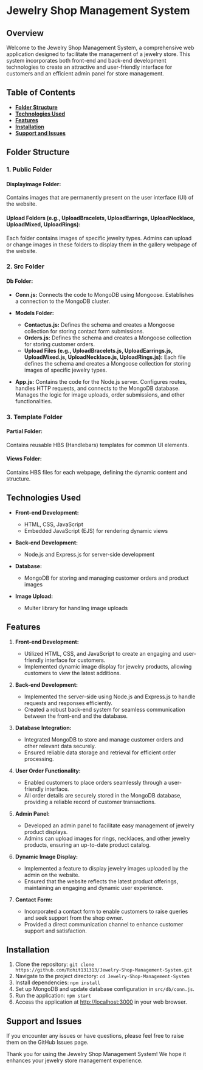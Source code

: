 # **Jewelry Shop Management System**

## **Overview**

Welcome to the Jewelry Shop Management System, a comprehensive web application designed to facilitate the management of a jewelry store. This system incorporates both front-end and back-end development technologies to create an attractive and user-friendly interface for customers and an efficient admin panel for store management.

## **Table of Contents**

- [**Folder Structure**](#folder-structure)
- [**Technologies Used**](#technologies-used)
- [**Features**](#features)
- [**Installation**](#installation)
- [**Support and Issues**](#support-and-issues)

## **Folder Structure**

### **1. Public Folder**

#### **Displayimage Folder:**

Contains images that are permanently present on the user interface (UI) of the website.

#### **Upload Folders (e.g., UploadBracelets, UploadEarrings, UploadNecklace, UploadMixed, UploadRings):**

Each folder contains images of specific jewelry types. Admins can upload or change images in these folders to display them in the gallery webpage of the website.

### **2. Src Folder**

#### **Db Folder:**

- **Conn.js:**
  Connects the code to MongoDB using Mongoose.
  Establishes a connection to the MongoDB cluster.

- **Models Folder:**
  - **Contactus.js:**
    Defines the schema and creates a Mongoose collection for storing contact form submissions.
  - **Orders.js:**
    Defines the schema and creates a Mongoose collection for storing customer orders.
  - **Upload Files (e.g., UploadBracelets.js, UploadEarrings.js, UploadMixed.js, UploadNecklace.js, UploadRings.js):**
    Each file defines the schema and creates a Mongoose collection for storing images of specific jewelry types.

- **App.js:**
  Contains the code for the Node.js server.
  Configures routes, handles HTTP requests, and connects to the MongoDB database.
  Manages the logic for image uploads, order submissions, and other functionalities.

### **3. Template Folder**

#### **Partial Folder:**

Contains reusable HBS (Handlebars) templates for common UI elements.

#### **Views Folder:**

Contains HBS files for each webpage, defining the dynamic content and structure.

## **Technologies Used**

- **Front-end Development:**
  - HTML, CSS, JavaScript
  - Embedded JavaScript (EJS) for rendering dynamic views

- **Back-end Development:**
  - Node.js and Express.js for server-side development

- **Database:**
  - MongoDB for storing and managing customer orders and product images

- **Image Upload:**
  - Multer library for handling image uploads

## **Features**

1. **Front-end Development:**
   - Utilized HTML, CSS, and JavaScript to create an engaging and user-friendly interface for customers.
   - Implemented dynamic image display for jewelry products, allowing customers to view the latest additions.

2. **Back-end Development:**
   - Implemented the server-side using Node.js and Express.js to handle requests and responses efficiently.
   - Created a robust back-end system for seamless communication between the front-end and the database.

3. **Database Integration:**
   - Integrated MongoDB to store and manage customer orders and other relevant data securely.
   - Ensured reliable data storage and retrieval for efficient order processing.

4. **User Order Functionality:**
   - Enabled customers to place orders seamlessly through a user-friendly interface.
   - All order details are securely stored in the MongoDB database, providing a reliable record of customer transactions.

5. **Admin Panel:**
   - Developed an admin panel to facilitate easy management of jewelry product displays.
   - Admins can upload images for rings, necklaces, and other jewelry products, ensuring an up-to-date product catalog.

6. **Dynamic Image Display:**
   - Implemented a feature to display jewelry images uploaded by the admin on the website.
   - Ensured that the website reflects the latest product offerings, maintaining an engaging and dynamic user experience.

7. **Contact Form:**
   - Incorporated a contact form to enable customers to raise queries and seek support from the shop owner.
   - Provided a direct communication channel to enhance customer support and satisfaction.

## **Installation**

1. Clone the repository: `git clone https://github.com/Rohit131313/Jewelry-Shop-Management-System.git`
2. Navigate to the project directory: `cd Jewelry-Shop-Management-System`
3. Install dependencies: `npm install`
4. Set up MongoDB and update database configuration in `src/db/conn.js`.
5. Run the application: `npm start`
6. Access the application at [http://localhost:3000](http://localhost:4200) in your web browser.

## **Support and Issues**

If you encounter any issues or have questions, please feel free to raise them on the GitHub Issues page.

Thank you for using the Jewelry Shop Management System! We hope it enhances your jewelry store management experience.
